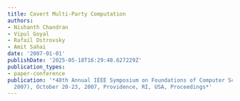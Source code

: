 ```yaml
---
title: Covert Multi-Party Computation
authors:
- Nishanth Chandran
- Vipul Goyal
- Rafail Ostrovsky
- Amit Sahai
date: '2007-01-01'
publishDate: '2025-05-18T16:29:48.627229Z'
publication_types:
- paper-conference
publication: '*48th Annual IEEE Symposium on Foundations of Computer Science (FOCS
  2007), October 20-23, 2007, Providence, RI, USA, Proceedings*'
---
```

